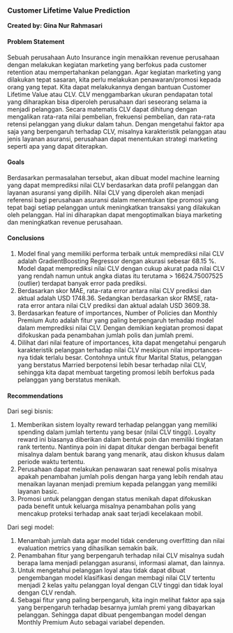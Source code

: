 ### **Customer Lifetime Value Prediction**
**Created by: Gina Nur Rahmasari**

#### **Problem Statement**

Sebuah perusahaan Auto Insurance ingin menaikkan revenue perusahaan dengan melakukan kegiatan marketing yang berfokus pada customer retention atau mempertahankan pelanggan. Agar kegiatan marketing yang dilakukan tepat sasaran, kita perlu melakukan penawaran/promosi kepada orang yang tepat. Kita dapat melakukannya dengan bantuan Customer Lifetime Value atau CLV. CLV menggambarkan ukuran pendapatan total yang diharapkan bisa diperoleh perusahaan dari seseorang selama ia menjadi pelanggan. Secara matematis CLV dapat dihitung dengan mengalikan rata-rata nilai pembelian, frekuensi pembelian, dan rata-rata retensi pelanggan yang diukur dalam tahun. Dengan mengetahui faktor apa saja yang berpengaruh terhadap CLV, misalnya karakteristik pelanggan atau jenis layanan asuransi, perusahaan dapat menentukan strategi marketing seperti apa yang dapat diterapkan.

#### **Goals**

Berdasarkan permasalahan tersebut, akan dibuat model machine learning yang dapat memprediksi nilai CLV berdasarkan data profil pelanggan dan layanan asuransi yang dipilih. Nilai CLV yang diperoleh akan menjadi referensi bagi perusahaan asuransi dalam menentukan tipe promosi yang tepat bagi setiap pelanggan untuk meningkatkan transaksi yang dilakukan oleh pelanggan. Hal ini diharapkan dapat mengoptimalkan biaya marketing dan meningkatkan revenue perusahaan.

#### **Conclusions**

1. Model final yang memiliki performa terbaik untuk memprediksi nilai CLV adalah GradientBoosting Regressor dengan akurasi sebesar 68.15 %. Model dapat memprediksi nilai CLV dengan cukup akurat pada nilai CLV yang rendah namun untuk angka diatas itu terutama > 16624.75007525 (outlier) terdapat banyak error pada prediksi. 
2. Berdasarkan skor MAE, rata-rata error antara nilai CLV prediksi dan aktual adalah USD 1748.36. Sedangkan berdasarkan skor RMSE, rata-rata error antara nilai CLV prediksi dan aktual adalah USD 3609.38. 
3. Berdasarkan feature of importances, Number of Policies dan Monthly Premium Auto adalah fitur yang paling berpengaruh terhadap model dalam memprediksi nilai CLV. Dengan demikian kegiatan promosi dapat difokuskan pada penambahan jumlah polis dan jumlah premi.
4. Dilihat dari nilai feature of importances, kita dapat mengetahui pengaruh karakteristik pelanggan terhadap nilai CLV meskipun nilai importances-nya tidak terlalu besar. Contohnya untuk fitur Marital Status, pelanggan yang berstatus Married berpotensi lebih besar terhadap nilai CLV, sehingga kita dapat membuat targeting promosi lebih berfokus pada pelanggan yang berstatus menikah. 

#### **Recommendations**

Dari segi bisnis:
1. Memberikan sistem loyalty reward terhadap pelanggan yang memiliki spending dalam jumlah tertentu yang besar (nilai CLV tinggi). Loyalty reward ini biasanya diberikan dalam bentuk poin dan memiliki tingkatan rank tertentu. Nantinya poin ini dapat ditukar dengan berbagai benefit misalnya dalam bentuk barang yang menarik, atau diskon khusus dalam periode waktu tertentu.
2. Perusahaan dapat melakukan penawaran saat renewal polis misalnya apakah penambahan jumlah polis dengan harga yang lebih rendah atau menaikan layanan menjadi premium kepada pelanggan yang memiliki layanan basic.
3. Promosi untuk pelanggan dengan status menikah dapat difokuskan pada benefit untuk keluarga misalnya penambahan polis yang mencakup proteksi terhadap anak saat terjadi kecelakaan mobil.

Dari segi model:

1. Menambah jumlah data agar model tidak cenderung overfitting dan nilai evaluation metrics yang dihasilkan semakin baik. 
2. Penambahan fitur yang berpengaruh terhadap nilai CLV misalnya sudah berapa lama menjadi pelanggan asuransi, informasi alamat, dan lainnya.
3. Untuk mengetahui pelanggan loyal atau tidak dapat dibuat pengembangan model klasifikasi dengan membagi nilai CLV tertentu menjadi 2 kelas yaitu pelanggan loyal dengan CLV tinggi dan tidak loyal dengan CLV rendah.
4. Sebagai fitur yang paling berpengaruh, kita ingin melihat faktor apa saja yang berpengaruh terhadap besarnya jumlah premi yang dibayarkan pelanggan. Sehingga dapat dibuat pengembangan model dengan Monthly Premium Auto sebagai variabel dependen.
